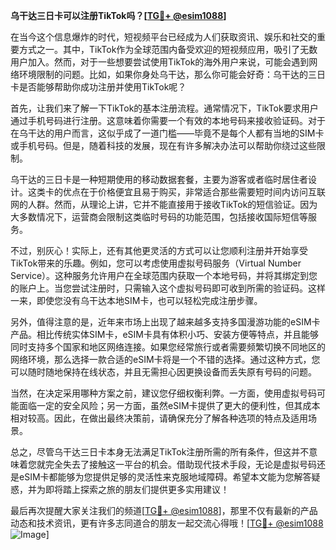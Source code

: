 **乌干达三日卡可以注册TikTok吗？[[TG💪+ @esim1088](https://t.me/s/esim1088)]**

在当今这个信息爆炸的时代，短视频平台已经成为人们获取资讯、娱乐和社交的重要方式之一。其中，TikTok作为全球范围内备受欢迎的短视频应用，吸引了无数用户加入。然而，对于一些想要尝试使用TikTok的海外用户来说，可能会遇到网络环境限制的问题。比如，如果你身处乌干达，那么你可能会好奇：乌干达的三日卡是否能够帮助你成功注册并使用TikTok呢？

首先，让我们来了解一下TikTok的基本注册流程。通常情况下，TikTok要求用户通过手机号码进行注册。这意味着你需要一个有效的本地号码来接收验证码。对于在乌干达的用户而言，这似乎成了一道门槛——毕竟不是每个人都有当地的SIM卡或手机号码。但是，随着科技的发展，现在有许多解决办法可以帮助你绕过这些限制。

乌干达的三日卡是一种短期使用的移动数据套餐，主要为游客或者临时居住者设计。这类卡的优点在于价格便宜且易于购买，非常适合那些需要短时间内访问互联网的人群。然而，从理论上讲，它并不能直接用于接收TikTok的短信验证。因为大多数情况下，运营商会限制这类临时号码的功能范围，包括接收国际短信等服务。

不过，别灰心！实际上，还有其他更灵活的方式可以让您顺利注册并开始享受TikTok带来的乐趣。例如，您可以考虑使用虚拟号码服务（Virtual Number Service）。这种服务允许用户在全球范围内获取一个本地号码，并将其绑定到您的账户上。当您尝试注册时，只需输入这个虚拟号码即可收到所需的验证码。这样一来，即使您没有乌干达本地SIM卡，也可以轻松完成注册步骤。

另外，值得注意的是，近年来市场上出现了越来越多支持多国漫游功能的eSIM卡产品。相比传统实体SIM卡，eSIM卡具有体积小巧、安装方便等特点，并且能够同时支持多个国家和地区网络连接。如果您经常旅行或者需要频繁切换不同地区的网络环境，那么选择一款合适的eSIM卡将是一个不错的选择。通过这种方式，您可以随时随地保持在线状态，并且无需担心因更换设备而丢失原有号码的问题。

当然，在决定采用哪种方案之前，建议您仔细权衡利弊。一方面，使用虚拟号码可能面临一定的安全风险；另一方面，虽然eSIM卡提供了更大的便利性，但其成本相对较高。因此，在做出最终决策前，请确保充分了解各种选项的特点及适用场景。

总之，尽管乌干达三日卡本身无法满足TikTok注册所需的所有条件，但这并不意味着您就完全失去了接触这一平台的机会。借助现代技术手段，无论是虚拟号码还是eSIM卡都能够为您提供足够的灵活性来克服地域障碍。希望本文能为您解答疑惑，并为即将踏上探索之旅的朋友们提供更多实用建议！

最后再次提醒大家关注我们的频道[[TG💪+ @esim1088](https://t.me/s/esim1088)]，那里不仅有最新的产品动态和技术资讯，更有许多志同道合的朋友一起交流心得哦！[[TG💪+ @esim1088](https://t.me/s/esim1088) ![Image](https://i.postimg.cc/4NQfJmqS/Snipaste-2025-05-13-00-14-12.png)]